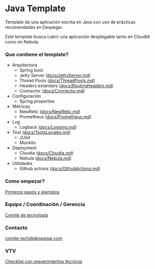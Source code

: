# Java Template
Template de una aplicación escrita en Java con uso de prácticas recomendadas en Despegar.

Este template busca cubrir una aplicación desplegable tanto en CloudIA como en Nebula.

### Que contiene el template?
* Arquitectura
  * Spring boot
  * Jetty Server ([docs/JettyServer.md](docs/JettyServer.md))
  * Thread Pools ([docs/ThreadPools.md](docs/ThreadPools.md))
  * Headers estandars ([docs/RoutingHeaders.md](docs/RoutingHeaders.md))
  * Connector ([docs/Connector.md](docs/Connector.md))
* Configuración
  * Spring properties
* Métricas
  * NewRelic ([docs/NewRelic.md](docs/NewRelic.md))
  * Prometheus ([docs/Prometheus.md](docs/Prometheus.md))
* Log
  * Logback ([docs/Logging.md](docs/Logging.md))
* Test ([docs/TestsLocales.md](docs/TestsLocales.md))
  * JUnit
  * Mockito
* Deployment 
  * Cloudia ([docs/Cloudia.md](docs/Cloudia.md))
  * Nebula ([docs/Nebula.md](docs/Nebula.md))
* Utilidades
  * Github actions ([docs/GithubActions.md](docs/GithubActions.md))

### Como empezar?
[Primeros pasos y ejemplos](docs/FirstSteps.md)

### Equipo / Coordinación / Gerencia
[Comité de tecnología](https://github.com/orgs/despegar/teams/java-template-maintainers/members)

### Contacto
[comite-tech@despegar.com ](mailto:comite-tech@despegar.com )

### VTV
[Checklist con requerimientos técnicos](docs/VTV.md)